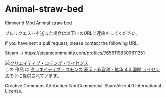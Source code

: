 # Animal-straw-bed
Rimworld Mod Animal straw bed

プルリクエストを送った場合は以下にのURLに連絡をしてください。

If you have sent a pull request, please contact the following URL.

Steam
 → https://steamcommunity.com/profiles/76561198309611351



<a rel="license" href="http://creativecommons.org/licenses/by-nc-sa/4.0/"><img alt="クリエイティブ・コモンズ・ライセンス" style="border-width:0" src="https://i.creativecommons.org/l/by-nc-sa/4.0/88x31.png" /></a><br />この 作品 は <a rel="license" href="http://creativecommons.org/licenses/by-nc-sa/4.0/">
クリエイティブ・コモンズ 表示 - 非営利 - 継承 4.0 国際 ライセンス</a>の下に提供されています。

Creative Commons Attribution-NonCommercial-ShareAlike 4.0 International License</a>.
